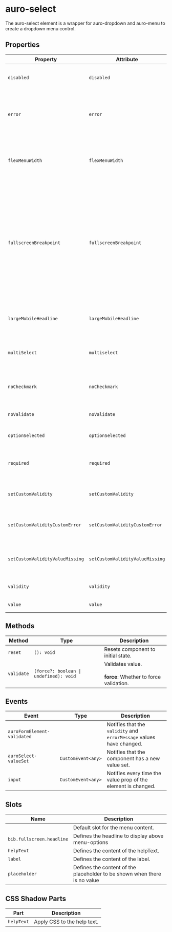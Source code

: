 # auro-select

The auro-select element is a wrapper for auro-dropdown and auro-menu to create a dropdown menu control.

## Properties

| Property                        | Attribute                       | Type      | Default | Description                                      |
|---------------------------------|---------------------------------|-----------|---------|--------------------------------------------------|
| `disabled`                      | `disabled`                      | `boolean` |         | When attribute is present, element shows disabled state. |
| `error`                         | `error`                         | `string`  |         | When defined, sets persistent validity to `customError` and sets `setCustomValidity` = attribute value. |
| `flexMenuWidth`                 | `flexMenuWidth`                 | `boolean` |         | If set, makes dropdown width match the size of the content, rather than the width of the trigger. |
| `fullscreenBreakpoint`          | `fullscreenBreakpoint`          | `string`  | "sm"    | Defines the screen size breakpoint (`lg`, `md`, `sm`, or `xs`) at which the dropdown switches to fullscreen mode on mobile.<br />When expanded, the dropdown will automatically display in fullscreen mode if the screen size is equal to or smaller than the selected breakpoint. |
| `largeMobileHeadline`           | `largeMobileHeadline`           | `boolean` |         | If declared, make mobileHeadline in HeadingDisplay.<br />Otherwise, Heading 600 |
| `multiSelect`                   | `multiselect`                   | `boolean` |         | Sets multi-select mode, allowing multiple options to be selected at once. |
| `noCheckmark`                   | `noCheckmark`                   | `boolean` |         | When true, checkmark on selected option will no longer be present. |
| `noValidate`                    | `noValidate`                    | `boolean` |         | If set, disables auto-validation on blur.        |
| `optionSelected`                | `optionSelected`                |           |         | Specifies the current selected menuOption.       |
| `required`                      | `required`                      | `boolean` |         | Populates the `required` attribute on the element. Used for client-side validation. |
| `setCustomValidity`             | `setCustomValidity`             | `string`  |         | Sets a custom help text message to display for all validityStates. |
| `setCustomValidityCustomError`  | `setCustomValidityCustomError`  | `string`  |         | Custom help text message to display when validity = `customError`. |
| `setCustomValidityValueMissing` | `setCustomValidityValueMissing` | `string`  |         | Custom help text message to display when validity = `valueMissing`. |
| `validity`                      | `validity`                      | `string`  |         | Specifies the `validityState` this element is in. |
| `value`                         | `value`                         |           |         | Value selected for the component.                |

## Methods

| Method     | Type                                   | Description                                      |
|------------|----------------------------------------|--------------------------------------------------|
| `reset`    | `(): void`                             | Resets component to initial state.               |
| `validate` | `(force?: boolean \| undefined): void` | Validates value.<br /><br />**force**: Whether to force validation. |

## Events

| Event                       | Type               | Description                                      |
|-----------------------------|--------------------|--------------------------------------------------|
| `auroFormElement-validated` |                    | Notifies that the `validity` and `errorMessage` values have changed. |
| `auroSelect-valueSet`       | `CustomEvent<any>` | Notifies that the component has a new value set. |
| `input`                     | `CustomEvent<any>` | Notifies every time the value prop of the element is changed. |

## Slots

| Name                      | Description                                      |
|---------------------------|--------------------------------------------------|
|                           | Default slot for the menu content.               |
| `bib.fullscreen.headline` | Defines the headline to display above menu-options |
| `helpText`                | Defines the content of the helpText.             |
| `label`                   | Defines the content of the label.                |
| `placeholder`             | Defines the content of the placeholder to be shown when there is no value |

## CSS Shadow Parts

| Part       | Description                 |
|------------|-----------------------------|
| `helpText` | Apply CSS to the help text. |

